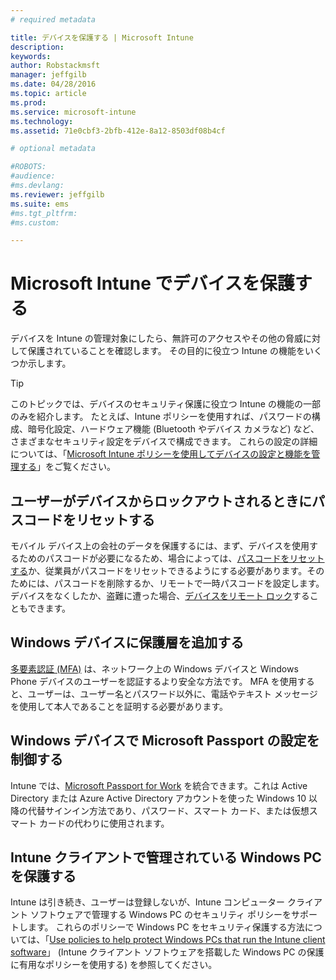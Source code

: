 ```yaml
---
# required metadata

title: デバイスを保護する | Microsoft Intune
description:
keywords:
author: Robstackmsft
manager: jeffgilb
ms.date: 04/28/2016
ms.topic: article
ms.prod:
ms.service: microsoft-intune
ms.technology:
ms.assetid: 71e0cbf3-2bfb-412e-8a12-8503df08b4cf

# optional metadata

#ROBOTS:
#audience:
#ms.devlang:
ms.reviewer: jeffgilb
ms.suite: ems
#ms.tgt_pltfrm:
#ms.custom:

---
```


# Microsoft Intune でデバイスを保護する
デバイスを Intune の管理対象にしたら、無許可のアクセスやその他の脅威に対して保護されていることを確認します。 その目的に役立つ Intune の機能をいくつか示します。

> [!TIP]
> このトピックでは、デバイスのセキュリティ保護に役立つ Intune の機能の一部のみを紹介します。 たとえば、Intune ポリシーを使用すれば、パスワードの構成、暗号化設定、ハードウェア機能 (Bluetooth やデバイス カメラなど) など、さまざまなセキュリティ設定をデバイスで構成できます。 これらの設定の詳細については、「[Microsoft Intune ポリシーを使用してデバイスの設定と機能を管理する](manage-settings-and-features-on-your-devices-with-microsoft-intune-policies.md)」をご覧ください。

## ユーザーがデバイスからロックアウトされるときにパスコードをリセットする
モバイル デバイス上の会社のデータを保護するには、まず、デバイスを使用するためのパスコードが必要になるため、場合によっては、[パスコードをリセットする](use-remote-lock-and-passcode-reset-in-microsoft-intune.md)か、従業員がパスコードをリセットできるようにする必要があります。そのためには、パスコードを削除するか、リモートで一時パスコードを設定します。 デバイスをなくしたか、盗難に遭った場合、[デバイスをリモート ロック](use-remote-lock-and-passcode-reset-in-microsoft-intune.md)することもできます。

## Windows デバイスに保護層を追加する
[多要素認証 (MFA)](protect-windows-devices-with-multi-factor-authentication.md) は、ネットワーク上の Windows デバイスと Windows Phone デバイスのユーザーを認証するより安全な方法です。  MFA を使用すると、ユーザーは、ユーザー名とパスワード以外に、電話やテキスト メッセージを使用して本人であることを証明する必要があります。

## Windows デバイスで Microsoft Passport の設定を制御する
Intune では、[Microsoft Passport for Work](control-microsoft-passport-settings-on-devices-with-microsoft-intune.md) を統合できます。これは Active Directory または Azure Active Directory アカウントを使った Windows 10 以降の代替サインイン方法であり、パスワード、スマート カード、または仮想スマート カードの代わりに使用されます。

## Intune クライアントで管理されている Windows PC を保護する
Intune は引き続き、ユーザーは登録しないが、Intune コンピューター クライアント ソフトウェアで管理する Windows PC のセキュリティ ポリシーをサポートします。 これらのポリシーで Windows PC をセキュリティ保護する方法については、「[Use policies to help protect Windows PCs that run the Intune client software](policies-to-protect-windows-pcs-in-microsoft-intune.md)」 (Intune クライアント ソフトウェアを搭載した Windows PC の保護に有用なポリシーを使用する) を参照してください。


<!--HONumber=May16_HO2-->


